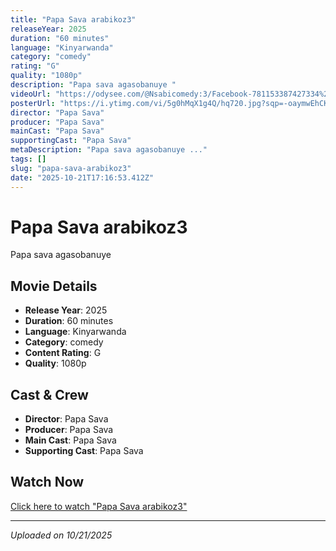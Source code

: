```yaml
---
title: "Papa Sava arabikoz3"
releaseYear: 2025
duration: "60 minutes"
language: "Kinyarwanda"
category: "comedy"
rating: "G"
quality: "1080p"
description: "Papa sava agasobanuye "
videoUrl: "https://odysee.com/@Nsabicomedy:3/Facebook-781153387427334%28480P_SD%29:e"
posterUrl: "https://i.ytimg.com/vi/5g0hMqX1g4Q/hq720.jpg?sqp=-oaymwEhCK4FEIIDSFryq4qpAxMIARUAAAAAGAElAADIQj0AgKJD&rs=AOn4CLAVdWX1_hCaq-mvMj4EiAmQIuYUHg"
director: "Papa Sava"
producer: "Papa Sava"
mainCast: "Papa Sava"
supportingCast: "Papa Sava"
metaDescription: "Papa sava agasobanuye ..."
tags: []
slug: "papa-sava-arabikoz3"
date: "2025-10-21T17:16:53.412Z"
---
```


# Papa Sava arabikoz3

Papa sava agasobanuye 

## Movie Details

- **Release Year**: 2025
- **Duration**: 60 minutes
- **Language**: Kinyarwanda
- **Category**: comedy
- **Content Rating**: G
- **Quality**: 1080p

## Cast & Crew

- **Director**: Papa Sava
- **Producer**: Papa Sava
- **Main Cast**: Papa Sava
- **Supporting Cast**: Papa Sava

## Watch Now

[Click here to watch "Papa Sava arabikoz3"](https://odysee.com/@Nsabicomedy:3/Facebook-781153387427334%28480P_SD%29:e)

---

*Uploaded on 10/21/2025*
